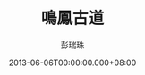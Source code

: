 ---
issue: 22
title: 鳴鳳古道
author: 彭瑞珠
language: 四縣
date: 2013-06-06T00:00:00.000+08:00
topic: 景點
difficulty: 2
wikidata: Q98095824
wikidata_link: https://www.wikidata.org/wiki/Q98095824
---